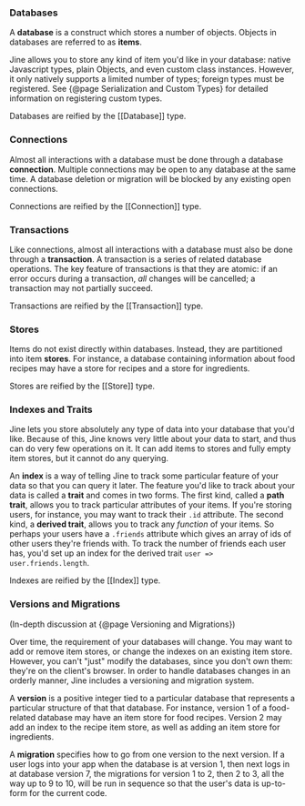 
### Databases

A **database** is a construct which stores a number of objects. Objects in databases are referred to as **items**.

Jine allows you to store any kind of item you'd like in your database: native Javascript types, plain Objects, and even custom class instances.
However, it only natively supports a limited number of types; foreign types must be registered. See {@page Serialization and Custom Types} for detailed information on registering custom types.

Databases are reified by the [[Database]] type.

### Connections

Almost all interactions with a database must be done through a database **connection**.
Multiple connections may be open to any database at the same time.
A database deletion or migration will be blocked by any existing open connections.

Connections are reified by the [[Connection]] type.

### Transactions

Like connections, almost all interactions with a database must also be done through a **transaction**.
A transaction is a series of related database operations.
The key feature of transactions is that they are atomic: if an error occurs during a transaction, *all* changes will be cancelled; a transaction may not partially succeed.

Transactions are reified by the [[Transaction]] type.

### Stores

Items do not exist directly within databases. Instead, they are partitioned into item **stores**. For instance, a database containing information about food recipes may have a store for recipes and a store for ingredients.

Stores are reified by the [[Store]] type.

### Indexes and Traits

Jine lets you store absolutely any type of data into your database that you'd like.
Because of this, Jine knows very little about your data to start, and thus can do very few operations on it.
It can add items to stores and fully empty item stores, but it cannot do any querying.

An **index** is a way of telling Jine to track some particular feature of your data so that you can query it later.
The feature you'd like to track about your data is called a **trait** and comes in two forms. The first kind, called a **path trait**, allows you to track particular attributes of your items. If you're storing users, for instance, you may want to track their `.id` attribute. The second kind, a **derived trait**, allows you to track any *function* of your items. So perhaps your users have a `.friends` attribute which gives an array of ids of other users they're friends with. To track the number of friends each user has, you'd set up an index for the derived trait `user => user.friends.length`.

Indexes are reified by the [[Index]] type.

### Versions and Migrations

(In-depth discussion at {@page Versioning and Migrations})

Over time, the requirement of your databases will change.
You may want to add or remove item stores, or change the indexes on an existing item store.
However, you can't "just" modify the databases, since you don't own them: they're on the client's browser.
In order to handle databases changes in an orderly manner, Jine includes a versioning and migration system.

A **version** is a positive integer tied to a particular database that represents a particular structure of that that database.
For instance, version 1 of a food-related database may have an item store for food recipes.
Version 2 may add an index to the recipe item store, as well as adding an item store for ingredients.

A **migration** specifies how to go from one version to the next version.
If a user logs into your app when the database is at version 1, then next logs in at database version 7, the migrations for version 1 to 2, then 2 to 3, all the way up to 9 to 10, will be run in sequence so that the user's data is up-to-form for the current code.
